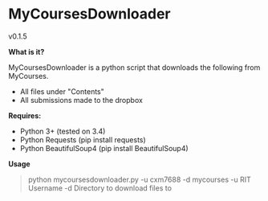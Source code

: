 # MyCoursesDownloader
v0.1.5

**What is it?**

MyCoursesDownloader is a python script that downloads the following from MyCourses.

* All files under "Contents"
* All submissions made to the dropbox

**Requires:**

* Python 3+ (tested on 3.4)
* Python Requests (pip install requests)
* Python BeautifulSoup4 (pip install BeautifulSoup4)

**Usage**

> python mycoursesdownloader.py -u cxm7688 -d mycourses
> -u RIT Username
> -d Directory to download files to